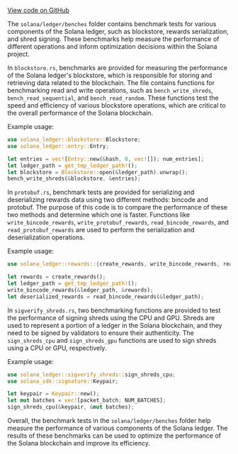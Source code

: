 [View code on GitHub](https://github.com/solana-labs/solana/tree/master/na/ledger/benches)

The `solana/ledger/benches` folder contains benchmark tests for various components of the Solana ledger, such as blockstore, rewards serialization, and shred signing. These benchmarks help measure the performance of different operations and inform optimization decisions within the Solana project.

In `blockstore.rs`, benchmarks are provided for measuring the performance of the Solana ledger's blockstore, which is responsible for storing and retrieving data related to the blockchain. The file contains functions for benchmarking read and write operations, such as `bench_write_shreds`, `bench_read_sequential`, and `bench_read_random`. These functions test the speed and efficiency of various blockstore operations, which are critical to the overall performance of the Solana blockchain.

Example usage:

```rust
use solana_ledger::blockstore::Blockstore;
use solana_ledger::entry::Entry;

let entries = vec![Entry::new(&hash, 0, vec![]); num_entries];
let ledger_path = get_tmp_ledger_path!();
let blockstore = Blockstore::open(&ledger_path).unwrap();
bench_write_shreds(&blockstore, &entries);
```

In `protobuf.rs`, benchmark tests are provided for serializing and deserializing rewards data using two different methods: bincode and protobuf. The purpose of this code is to compare the performance of these two methods and determine which one is faster. Functions like `write_bincode_rewards`, `write_protobuf_rewards`, `read_bincode_rewards`, and `read_protobuf_rewards` are used to perform the serialization and deserialization operations.

Example usage:

```rust
use solana_ledger::rewards::{create_rewards, write_bincode_rewards, read_bincode_rewards};

let rewards = create_rewards();
let ledger_path = get_tmp_ledger_path!();
write_bincode_rewards(&ledger_path, &rewards);
let deserialized_rewards = read_bincode_rewards(&ledger_path);
```

In `sigverify_shreds.rs`, two benchmarking functions are provided to test the performance of signing shreds using the CPU and GPU. Shreds are used to represent a portion of a ledger in the Solana blockchain, and they need to be signed by validators to ensure their authenticity. The `sign_shreds_cpu` and `sign_shreds_gpu` functions are used to sign shreds using a CPU or GPU, respectively.

Example usage:

```rust
use solana_ledger::sigverify_shreds::sign_shreds_cpu;
use solana_sdk::signature::Keypair;

let keypair = Keypair::new();
let mut batches = vec![packet_batch; NUM_BATCHES];
sign_shreds_cpu(&keypair, &mut batches);
```

Overall, the benchmark tests in the `solana/ledger/benches` folder help measure the performance of various components of the Solana ledger. The results of these benchmarks can be used to optimize the performance of the Solana blockchain and improve its efficiency.
